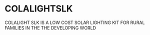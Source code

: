 COLALIGHTSLK
============

COLALIGHT SLK IS A LOW COST SOLAR LIGHTING KIT FOR RURAL FAMILIES IN THE THE DEVELOPING WORLD
